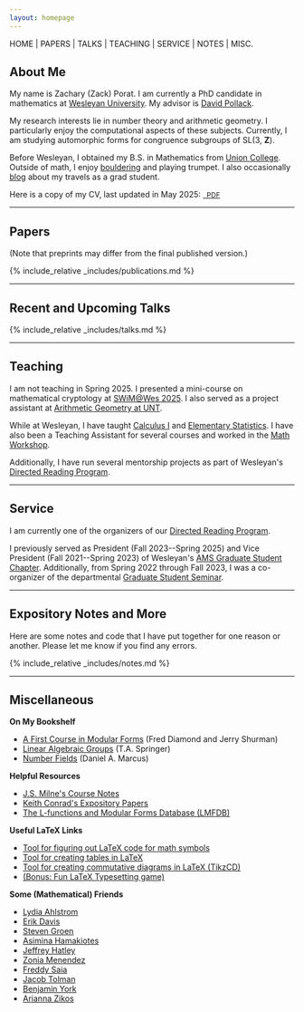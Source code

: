 ```yaml
---
layout: homepage
---
```


HOME | PAPERS | TALKS | TEACHING | SERVICE | NOTES | MISC.

## <a name="about"></a> About Me

My name is Zachary (Zack) Porat.  I am currently a PhD candidate in mathematics at [Wesleyan University](https://www.wesleyan.edu/mathcs/).  My advisor is [David Pollack](https://dpollack.web.wesleyan.edu/).

My research interests lie in number theory and arithmetic geometry.  I particularly enjoy the computational aspects of these subjects.  Currently, I am studying automorphic forms for congruence subgroups of SL(3,&nbsp;**Z**).  

Before Wesleyan, I obtained my B.S. in Mathematics from [Union College](https://www.union.edu/mathematics).  Outside of math, I enjoy [bouldering](https://zporat.github.io/files/pictures/bouldering.jpg) and playing trumpet.  I also occasionally [blog](https://zporat.github.io/blog.html) about my travels as a grad student.

Here is a copy of my CV, last updated in May 2025: <a href="{{ site.cv_link }}" class="button" style="font-size:12px;"><i class="fas fa-file-alt" aria-hidden="true"></i>&nbsp; PDF</a>

---

## <a name="papers"></a> Papers

(Note that preprints may differ from the final published version.)

{% include_relative _includes/publications.md %}

---

## <a name="talks"></a> Recent and Upcoming Talks

{% include_relative _includes/talks.md %}

---

## <a name="teaching"></a> Teaching

I am not teaching in Spring 2025.  I presented a mini-course on mathematical cryptology at [SWiM@Wes 2025](https://mathcs-graduate.wescreates.wesleyan.edu/ams/swim-2025/). I also served as a project assistant at [Arithmetic Geometry at UNT](https://sites.google.com/view/arithmetic-geometry-at-unt/).

While at Wesleyan, I have taught [Calculus I](https://owaprod-pub.wesleyan.edu/reg/!wesmaps_page.html?stuid=&crse=005517&term=1249) and [Elementary Statistics](https://owaprod-pub.wesleyan.edu/reg/!wesmaps_page.html?stuid=&crse=005525&term=1229).  I have also been a Teaching Assistant for several courses and worked in the [Math Workshop](https://www.wesleyan.edu/mathcs/math/math_workshop.html). 

Additionally, I have run several mentorship projects as part of Wesleyan's [Directed Reading Program](https://mathcs-graduate.wescreates.wesleyan.edu/drp/).  

---

## <a name="service"></a> Service

I am currently one of the organizers of our [Directed Reading Program](https://mathcs-graduate.wescreates.wesleyan.edu/drp/).  

I previously served as President (Fall 2023--Spring 2025) and Vice President (Fall 2021--Spring 2023) of Wesleyan's [AMS Graduate Student Chapter](https://mathcs-graduate.wescreates.wesleyan.edu/ams/).  Additionally, from Spring 2022 through Fall 2023, I was a co-organizer of the departmental [Graduate Student Seminar](https://mathcs-graduate.wescreates.wesleyan.edu/gss/).

---

## <a name="notes"></a> Expository Notes and More

Here are some notes and code that I have put together for one reason or another.  Please let me know if you find any errors.  

{% include_relative _includes/notes.md %}

---

## <a name="misc"></a> Miscellaneous

**On My Bookshelf**
* [A First Course in Modular Forms](https://link.springer.com/book/10.1007/978-0-387-27226-9) (Fred Diamond and Jerry Shurman)
* [Linear Algebraic Groups](https://link.springer.com/book/10.1007/978-0-8176-4840-4) (T.A. Springer)
* [Number Fields](https://link.springer.com/book/10.1007/978-3-319-90233-3) (Daniel A. Marcus)

**Helpful Resources**
* [J.S. Milne's Course Notes](https://www.jmilne.org/math/CourseNotes/)
* [Keith Conrad's Expository Papers](https://kconrad.math.uconn.edu/blurbs/)
* [The L-functions and Modular Forms Database (LMFDB)](https://www.lmfdb.org/)

**Useful LaTeX Links**
* [Tool for figuring out LaTeX code for math symbols](https://detexify.kirelabs.org/classify.html)
* [Tool for creating tables in LaTeX](https://www.tablesgenerator.com/latex_tables)
* [Tool for creating commutative diagrams in LaTeX (TikzCD)](https://tikzcd.yichuanshen.de/)
* [(Bonus: Fun LaTeX Typesetting game)](https://texnique.xyz/)

**Some (Mathematical) Friends**
* [Lydia Ahlstrom](https://sites.google.com/wesleyan.edu/lydiaahlstrom/home)
* [Erik Davis](https://davis7e.wordpress.com/)
* [Steven Groen](https://sites.google.com/view/stevengroen)
* [Asimina Hamakiotes](https://asiminah.github.io/)
* [Jeffrey Hatley](https://www.math.union.edu/~hatleyj/)
* [Zonia Menendez](https://zmenendez.wixsite.com/zkm78)
* [Freddy Saia](https://fsaia.github.io/site/)
* [Jacob Tolman](https://sites.google.com/wesleyan.edu/jacob-tolman/home)
* [Benjamin York](https://benjamin-york.github.io/)
* [Arianna Zikos](https://sites.google.com/view/ariannazikos)
